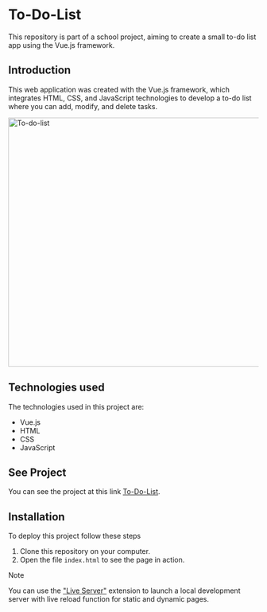 # To-Do-List
This repository is part of a school project, aiming to create a small to-do list app using the Vue.js framework.

## Introduction
This web application was created with the Vue.js framework, which integrates HTML, CSS, and JavaScript technologies to develop a to-do list where you can add, modify, and delete tasks.

<img src="https://github.com/Henry0604/To-Do-List/assets/113632465/4e783532-a9c6-4453-a909-b31ad3736b4b" alt="To-do-list" width="1000" height="500" />

## Technologies used

The technologies used in this project are:

 - Vue.js
 - HTML
 - CSS
 - JavaScript

## See Project

You can see the project at this link [To-Do-List](https://to-do-list-for-tasks.netlify.app/).

## Installation

To deploy this project follow these steps

1. Clone this repository on your computer.
2. Open the file `index.html` to see the page in action.

>[!NOTE]
> You can use the ["Live Server"](https://marketplace.visualstudio.com/items?itemName=ritwickdey.LiveServer) extension to launch a local development server with live reload function for static and dynamic pages.
